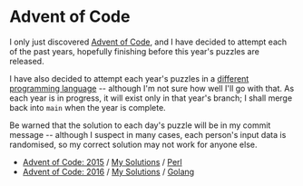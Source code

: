 # Advent of Code

I only just discovered [Advent of Code](https://adventofcode.com), and I have decided to attempt each of the past years, hopefully finishing before this year's puzzles are released.

I have also decided to attempt each year's puzzles in a [different programming language](./possible-languages.md) -- although I'm not sure how well I'll go with that. As each year is in progress, it will exist only in that year's branch; I shall merge back into `main` when the year is complete.

Be warned that the solution to each day's puzzle will be in my commit message -- although I suspect in many cases, each person's input data is randomised, so my correct solution may not work for anyone else.

- [Advent of Code: 2015](https://adventofcode.com/2015) / [My Solutions](./2015/README.md) / [Perl](./languages/Perl.md)
- [Advent of Code: 2016](https://adventofcode.com/2016) / [My Solutions](./2016/README.md) / [Golang](./languages/Go.md)

